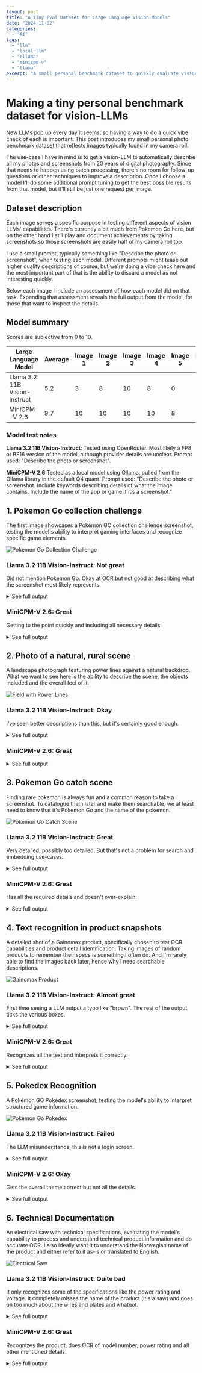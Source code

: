 ```yaml
---
layout: post
title: "A Tiny Eval Dataset for Large Language Vision Models"
date: "2024-11-02"
categories:
  - "AI"
tags:
  - "llm"
  - "local llm"
  - "ollama"
  - "minicpm-v"
  - "llama"
excerpt: "A small personal benchmark dataset to quickly evaluate vision-capable LLMs using images that reflect my typical camera roll content. The goal is to find models that can automatically describe photos and screenshots for batch processing of 20 years of digital photography. Through testing Pokemon Go screenshots, landscapes, product photos, and technical documentation, I compare how well different models handle real-world image description tasks."
---
```


# Making a tiny personal benchmark dataset for vision-LLMs

New LLMs pop up every day it seems, so having a way to do a quick vibe check of each is important. This post introduces my small personal photo benchmark dataset that reflects images typically found in my camera roll.

The use-case I have in mind is to get a vision-LLM to automatically describe all my photos and screenshots from 20 years of digital photography. Since that needs to happen using batch processing, there's no room for follow-up questions or other techniques to improve a description. Once I choose a model I'll do some additional prompt tuning to get the best possible results from that model, but it'll still be just one request per image.

## Dataset description

Each image serves a specific purpose in testing different aspects of vision LLMs' capabilities. There's currently a bit much from Pokemon Go here, but on the other hand I still play and document achievements by taking screenshots so those screenshots are easily half of my camera roll too.

I use a small prompt, typically something like "Describe the photo or screenshot", when testing each model. Different prompts might tease out higher quality descriptions of course, but we're doing a vibe check here and the most important part of that is the ability to discard a model as not interesting quickly.

Below each image I include an assessment of how each model did on that task. Expanding that assessment reveals the full output from the model, for those that want to inspect the details.

## Model summary

Scores are subjective from 0 to 10.

| Large Language Model          | Average | Image 1 | Image 2 | Image 3 | Image 4 | Image 5 | Image 6 | Tested at  |
|-------------------------------|---------|---------|---------|---------|---------|---------|---------|------------|
| Llama 3.2 11B Vision-Instruct |   5.2   |    3    |    8    |   10    |    8    |    0    |    2    | 2024-11-02 |
| MiniCPM-V 2.6                 |   9.7   |   10    |   10    |   10    |   10    |    8    |   10    | 2024-09-11 |

### Model test notes

**Llama 3.2 11B Vision-Instruct**:
Tested using OpenRouter. Most likely a FP8 or BF16 version of the model, although provider details are unclear. Prompt used: "Describe the photo or screenshot".

**MiniCPM-V 2.6**
Tested as a local model using Ollama, pulled from the Ollama library in the default Q4 quant. Prompt used: "Describe the photo or screenshot. Include keywords describing details of what the image contains. Include the name of the app or game if it’s a screenshot."

## 1. Pokemon Go collection challenge

The first image showcases a Pokémon GO collection challenge screenshot, testing the model's ability to interpret gaming interfaces and recognize specific game elements.

<img src="/assets/images/test1.png" alt="Pokemon Go Collection Challenge" style="max-width:300px;">

### Llama 3.2 11B Vision-Instruct: Not great

Did not mention Pokemon Go. Okay at OCR but not good at describing what the screenshot most likely represents.

<details>
<summary>
See full output
</summary>
This image shows a screenshot of a screen display on an iPhone, with a green and blue gradient background featuring level lines of a bike path. At the top left are the time "14:06" in white, wireless data signal strength, and battery level. In the center, below the section saying "Congratulations!", is a gold ring around an image showing a medal with the number 77.

The slider bar is at the bottom, and the area is green at the top, transitioning to blue over a map or road and houses. There are lines that look like level bars on a road on the right and light green text on the right side, saying "5:05:30" and "SHARE". The bottom of the slider bar has a light green rounded rectangle with white "SHARE" text next to a light-green circle with a white outline to its right. Below it is a similar-looking blue button with white "SAVE IMAGE" text and the Save photo icon.

Additionally, there are two small-scale logos near the top on the left side. The image suggests that it may be a crossword puzzle game since the surrounding levels do not display any clues as to what game it is.
</details>

### MiniCPM-V 2.6: Great

Getting to the point quickly and including all necessary details.

<details>
<summary>
See full output
</summary>
The image is a screenshot from the game 'Pokémon Go,' showing the player's achievement of completing a Collection Challenge. The screen displays a congratulatory message in bold, white text against a vibrant green background with an overlay of faint city outlines and icons related to gameplay options such as weather conditions or health status at the top right corner.

Key elements include:
- A golden coin icon indicating '77' - likely representing collected items.
- Instructions encouraging players to see their Elite Collector medal in-game for all completed challenges, which is highlighted by a circular button with an upward arrow and text "SHARE" above it and another labeled "SAVE IMAGE" below it.

The user's username appears at the bottom left corner, along with some numerical data indicating game statistics. The overall theme suggests progression within the gameplay towards collecting items or completing specific objectives, which is a common feature in augmented reality games like Pokémon Go aimed at encouraging exploration and strategy among players to collect various in-game creatures known as 'Pokémon.'
</details>


## 2. Photo of a natural, rural scene

A landscape photograph featuring power lines against a natural backdrop. What we want to see here is the ability to describe the scene, the objects included and the overall feel of it.

<img src="/assets/images/test2.jpg" alt="Field with Power Lines" style="max-width:600px;">

### Llama 3.2 11B Vision-Instruct: Okay

I've seen better descriptions than this, but it's certainly good enough.

<details>
<summary>
See full output
</summary>
This serene landscape image captures a farmland landscape at dusk, with a row of power lines extending from the right to move background a row of trees, fading into the sky's warm hues of blue, pink, orange, and yellow. In the foreground, a tree is silhouetted in a field of green grass, which gradually transitions to dry fields. Beyond the row of power lines, trees line the far horizon, with a red building peeking through the silhouette of the towers and trees. The image exudes a sense of tranquility and peacefulness, conveying a feeling of time spent in rural solitude.
</details>

### MiniCPM-V 2.6: Great

<details>
<summary>
See full output
</summary>
This image captures a serene rural scene at dusk. The sky is transitioning from day to night, with the sun setting on the horizon and casting a warm glow across the landscape. Power lines are prominently featured in the foreground, leading into the distance where they converge near some buildings partially visible through the trees. A field of tall grass occupies most of the lower half of the image, adding texture and depth to the scene. The overall mood is peaceful and contemplative, evoking a sense of tranquility as day turns to evening.

Keywords: rural landscape, dusk, power lines, fields, sunset, tranquil atmosphere
</details>

## 3. Pokemon Go catch scene

Finding rare pokemon is always fun and a common reason to take a screenshot. To catalogue them later and make them searchable, we at least need to know that it's Pokemon Go and the name of the pokemon.

<img src="/assets/images/test3.png" alt="Pokemon Go Catch Scene" style="max-width:300px;">

### Llama 3.2 11B Vision-Instruct: Great

Very detailed, possibly too detailed. But that's not a problem for search and embedding use-cases. 

<details>
<summary>
See full output
</summary>
The image shows a screenshot of a phone screen with the Pokémon character Snorlax in the center, surrounded by trees and mountains. The overall atmosphere is peaceful and serene, suggesting a morning or daytime setting.

Here are the key elements of the image:
* **Snorlax:**
	+ Standing in the center of the image
	+ Blue and white fur
	+ Red eyes
	+ White belly
* **Trees:**
	+ Red and orange leaves
	+ Green leaves on some trees
	+ Varieties of trees, including deciduous and evergreen
* **Mountains:**
	+ Blue-gray color
	+ Faint outlines
	+ Blurred in the background
* **Sky:**
	+ Light blue color
	+ White clouds
	+ Sun or moon not visible
* **Text:**
	+ "Bonus Challenge!" written in white font
	+ "Catch Snorlax!" written below the first line

Overall, the image appears to be a screenshot from a Pokémon game, possibly a bonus challenge level where the player must catch Snorlax. The peaceful atmosphere and serene surroundings suggest a morning or daytime setting, but the exact time of day is not specified.
</details>

### MiniCPM-V 2.6: Great

Has all the required details and doesn't over-explain.

<details>
<summary>
See full output
</summary>
The image depicts a vibrant scene from the Pokémon Go mobile game. At its center is Snorlax, a large blue and white Pokémon with pink cheeks, sitting in an open field surrounded by colorful autumnal trees showcasing shades of red and purple leaves against a clear sky. The text "Bonus Challenge! Catch Snorlax!" appears prominently across the image, indicating that players have successfully caught this rare Pokémon during their gameplay session.

Key details include:
- Time display at the top left corner reading '06:36'.
- Network signal indicator showing 4G with a full battery.
- The colorful and lively environment of the game's setting represents typical in-game exploration areas.
</details>


## 4. Text recognition in product snapshots

A detailed shot of a Gainomax product, specifically chosen to test OCR capabilities and product detail identification. Taking images of random products to remember their specs is something I often do. And I'm rarely able to find the images back later, hence why I need searchable descriptions.

<img src="/assets/images/test4.jpg" alt="Gainomax Product" style="max-width:300px;">

### Llama 3.2 11B Vision-Instruct: Almost great

First time seeing a LLM output a typo like "brpwn". The rest of the output ticks the various boxes.

<details>
<summary>
See full output
</summary>
This photograph depicts a container of Gainomax Choco Coffee High Protein drink. The white container features white cap, with the brand name "Gainomax" in upper case, and "Choco Coffee" in a larger, brown font accenting the "C". The packaging communicates nutritional information: "High Protein" alongside a white number 30 and "No Added Sugar", as well as its volume (250 ml).

The front of the carton features brpwn liquid splatters,  a partial view of a coffee bean, and an image of chocolate depicting the melting of a square cube of chocolate.

The container rests on a light brown wooden surface, with the wood displaying distinctive curly grain, some of which overtops the edges.

Overall, this image showcases a nutritional beverage product, highlighting its unique flavor and key features while emphasizing its health benefits, making it an attractive option for consumers seeking a convenient and nutritious drink.
</details>

### MiniCPM-V 2.6: Great

Recognizes all the text and interprets it correctly.

<details>
<summary>
See full output
</summary>
This image displays a product, specifically a carton of 'Gainomax Choco Coffee' which is marketed as high protein and without added sugar. It's positioned on a wooden surface with the brand name prominently displayed at the top in bold black letters against a white background. The front of the packaging features images of chocolate pieces, coffee beans, and chunks of cocoa, emphasizing its flavor profile. Key details include '30g PROTEIN' highlighted as one of its main selling points, accompanied by other claims like 'NO ADDED SUGAR'. It's 250 ml in volume. The overall setting suggests a focus on health-conscious consumers interested in nutritional supplements or high-protein beverages.
</details>


## 5. Pokedex Recognition

A Pokémon GO Pokédex screenshot, testing the model's ability to interpret structured game information.

<img src="/assets/images/test5.png" alt="Pokemon Go Pokedex" style="max-width:300px;">

### Llama 3.2 11B Vision-Instruct: Failed

The LLM misunderstands, this is not a login screen.

<details>
<summary>
See full output
</summary>
The image shows the top half of a cell phone screen displaying the Pokémon Go login screen, with the phone's battery life and signal strength visible. The screen features a pink and purple background with a 3D rendering of a Pokémon, a banner indicating that the user is registered to Pokédex, nine Pokémons in boxes, as well as a time and character selection

Overall, the image suggests that the user has just logged in to their Pokémon Go account and is now ready to play the game, with the top half of the screen displaying the login screen and the bottom half displaying the user's profile information.
</details>

### MiniCPM-V 2.6: Okay

Gets the overall theme correct but not all the details.

<details>
<summary>
See full output
</summary>
The image depicts a scene from the mobile game "Pokémon GO." It shows an in-game notification at the top indicating that it's 20:50, with signal strength bars and battery life displayed. A Pokémon named Saltyshark is shown above this notification, rendered in a simplistic low-poly art style against a pink gradient background. Below are icons representing various items or creatures within the game, including other Pokémon such as Articuno, Piplup, Vulpix, and others. The text "Registered to Pokédex" suggests that an item has been added to this virtual encyclopedia feature in-game.

Keywords: mobile app screenshot, Pokémon GO, notification bar, 20:50 time display, Saltyshark creature model, low-poly art style, pink gradient background, icons representing different items or creatures.
</details>


## 6. Technical Documentation

An electrical saw with technical specifications, evaluating the model's capability to process and understand technical product information and do accurate OCR. I also ideally want it to understand the Norwegian name of the product and either refer to it as-is or translated to English.

<img src="/assets/images/test6.jpg" alt="Electrical Saw" style="max-width:600px;">

### Llama 3.2 11B Vision-Instruct: Quite bad

It only recognizes some of the specifications like the power rating and voltage. It completely misses the name of the product (it's a saw) and goes on too much about the wires and plates and whatnot.

<details>
<summary>
See full output
</summary>
The image shows a close-up view of an electrical device with wires and cables attached to it. The device is black and has a yellow label on the front.

* A yellow label on the front of a black device:
	+ The label is rectangular in shape
	+ It has a yellow background with black text
	+ The text includes information about the device's specifications, such as its power rating (800W), voltage (230V/50Hz), and frequency (50Hz)
	+ There are also some symbols and markings on the label, including a circular symbol and a line drawing of a plug
* Black wires and cables attached to the device:
	+ The wires are thick and black in color
	+ They are attached to the top and sides of the device
	+ There are several wires, but they are all connected to each other in a single bundle
* A blue metal plate underneath the device:
	+ The plate is flat and rectangular in shape
	+ It is positioned directly underneath the device
	+ The plate has a slight curvature to it, suggesting that it may be a mounting surface for the device

Overall, the image suggests that the device is an electrical component, possibly a motor or generator, and that it is designed to be mounted on a surface or connected to external wires. The yellow label provides important information about the device's specifications and performance characteristics.
</details>

### MiniCPM-V 2.6: Great

Recognizes the product, does OCR of model number, power rating and all other mentioned details.

<details>
<summary>
See full output
</summary>
This image appears to be a photograph of an electrical device, specifically labeled as "Kapp- og gjæringssag" which translates from Norwegian or Swedish to 'cover and securing tool'. The label on the box provides technical specifications for this particular model. Key details include:

1. **Model Number**: M1YT-3Z0-205
2. **Power Rating**: 800W, indicating its electrical power consumption.
3. **Voltage and Frequency**: 230V/50Hz, specifying the voltage and frequency at which it should be operated (common for Europe).
4. **Dimensions**:
   - Ø205 x 30 mm
   - Height: 1.6 cm
5. **Speed**: 4500R.P.M., referring to its rotational speed.
6. **Certifications**: The box displays several certification marks indicating compliance with various safety and quality standards, including CE marking which ensures that the product meets EU health, safety, and environmental protection requirements.

The device is mounted on what seems like a piece of machinery or workbench setup, suggesting it's used in an industrial or workshop environment. Given its robust build and professional labeling, this tool likely serves as part of larger equipment for specific tasks requiring securement or covering operations.
</details>
